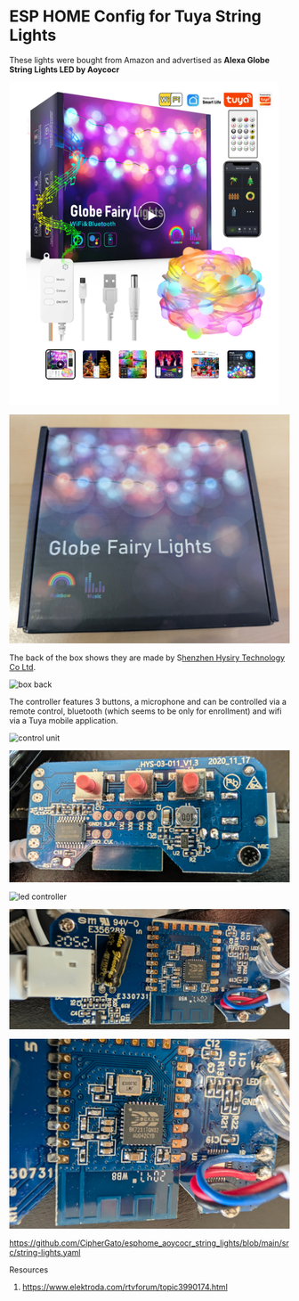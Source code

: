 # ESP HOME Config for Tuya String Lights

These lights were bought from Amazon and advertised as **Alexa Globe String Lights LED by Aoycocr**

![product](/images/product.png)

![box front](/images/box_front.jpg)

The back of the box shows they are made by S[henzhen Hysiry Technology Co Ltd](http://www.hysiry.com).

![box back](/images/box_back.jpg)

The controller features 3 buttons, a microphone and can be controlled via a remote control, bluetooth (which seems to be only for enrollment) and wifi via a Tuya mobile application.

![control unit](/images/control_unit.jpg)

![circuit board front](/images/circuit_board_front.jpg)

![led controller](/images/nuvoton_M031FC1AE.jpg)

![circuit board back](/images/circuit_board_back.jpg)

![BK7231](/images/BK7231TQN32.jpg)

https://github.com/CipherGato/esphome_aoycocr_string_lights/blob/main/src/string-lights.yaml

Resources

1. https://www.elektroda.com/rtvforum/topic3990174.html
